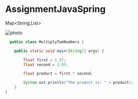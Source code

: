 # AssignmentJavaSpring

Map<String,List<String>>

  ![photo](https://media.istockphoto.com/photos/the-concept-of-unity-cooperation-teamwork-and-charity-picture-id1202093022?s=612x612)

  
```Java 
  public class MultiplyTwoNumbers {

    public static void main(String[] args) {

        float first = 1.5f;
        float second = 2.0f;

        float product = first * second;

        System.out.println("The product is: " + product);
    }
}
```
